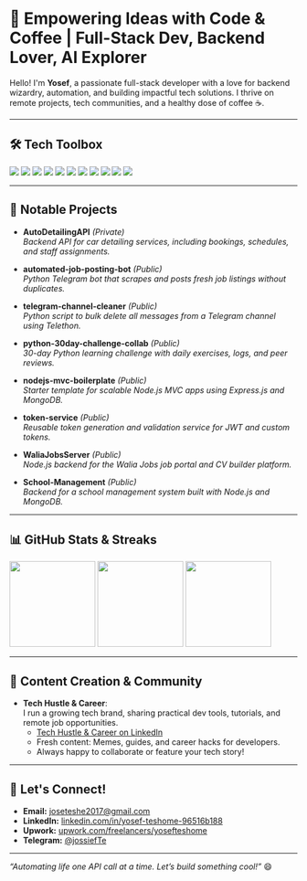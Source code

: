 # 🚀 Empowering Ideas with Code & Coffee | Full-Stack Dev, Backend Lover, AI Explorer

Hello! I'm **Yosef**, a passionate full-stack developer with a love for backend wizardry, automation, and building impactful tech solutions. I thrive on remote projects, tech communities, and a healthy dose of coffee ☕.

---

## 🛠️ **Tech Toolbox**

<p align="left">
  <img src="https://img.shields.io/badge/Node.js-339933?logo=node.js&logoColor=white" />
  <img src="https://img.shields.io/badge/Express.js-000000?logo=express&logoColor=white" />
  <img src="https://img.shields.io/badge/FastAPI-009688?logo=fastapi&logoColor=white" />
  <img src="https://img.shields.io/badge/Django-092E20?logo=django&logoColor=white" />
  <img src="https://img.shields.io/badge/React-61DAFB?logo=react&logoColor=white" />
  <img src="https://img.shields.io/badge/TypeScript-3178C6?logo=typescript&logoColor=white" />
  <img src="https://img.shields.io/badge/MongoDB-47A248?logo=mongodb&logoColor=white" />
  <img src="https://img.shields.io/badge/MySQL-4479A1?logo=mysql&logoColor=white" />
  <img src="https://img.shields.io/badge/Docker-2496ED?logo=docker&logoColor=white" />
  <img src="https://img.shields.io/badge/API-Integration-blue?logo=api&logoColor=white" />
  <img src="https://img.shields.io/badge/CI/CD-FF6F00?logo=githubactions&logoColor=white" />
</p>

---

## 🚩 **Notable Projects**

- **AutoDetailingAPI** *(Private)*  
  _Backend API for car detailing services, including bookings, schedules, and staff assignments._

- **automated-job-posting-bot** *(Public)*  
  _Python Telegram bot that scrapes and posts fresh job listings without duplicates._

- **telegram-channel-cleaner** *(Public)*  
  _Python script to bulk delete all messages from a Telegram channel using Telethon._

- **python-30day-challenge-collab** *(Public)*  
  _30-day Python learning challenge with daily exercises, logs, and peer reviews._

- **nodejs-mvc-boilerplate** *(Public)*  
  _Starter template for scalable Node.js MVC apps using Express.js and MongoDB._

- **token-service** *(Public)*  
  _Reusable token generation and validation service for JWT and custom tokens._

- **WaliaJobsServer** *(Public)*  
  _Node.js backend for the Walia Jobs job portal and CV builder platform._

- **School-Management** *(Public)*  
  _Backend for a school management system built with Node.js and MongoDB._

---

## 📊 **GitHub Stats & Streaks**

<p align="left">
  <img src="https://github-readme-stats.vercel.app/api?username=jossieT&show_icons=true&theme=radical" height="150" />
  <img src="https://github-readme-streak-stats.herokuapp.com/?user=jossieT&theme=radical" height="150" />
  <img src="https://github-profile-summary-cards.vercel.app/api/cards/repos-per-language?username=jossieT&theme=radical" height="150" />
</p>

---

## 🌱 **Content Creation & Community**

- **Tech Hustle & Career**:  
  I run a growing tech brand, sharing practical dev tools, tutorials, and remote job opportunities.  
  - [Tech Hustle & Career on LinkedIn](https://t.me/walia_jobs_platform)
  - Fresh content: Memes, guides, and career hacks for developers.  
  - Always happy to collaborate or feature your tech story!

---

## 🤝 **Let's Connect!**

- **Email:** joseteshe2017@gmail.com  
- **LinkedIn:** [linkedin.com/in/yosef-teshome-96516b188](https://linkedin.com/in/yosef-teshome-96516b188)  
- **Upwork:** [upwork.com/freelancers/yosefteshome](https://upwork.com/freelancers/yosefteshome)  
- **Telegram:** [@jossiefTe](https://t.me/jossiefTe) 

---

_“Automating life one API call at a time. Let’s build something cool!”_ 😄
